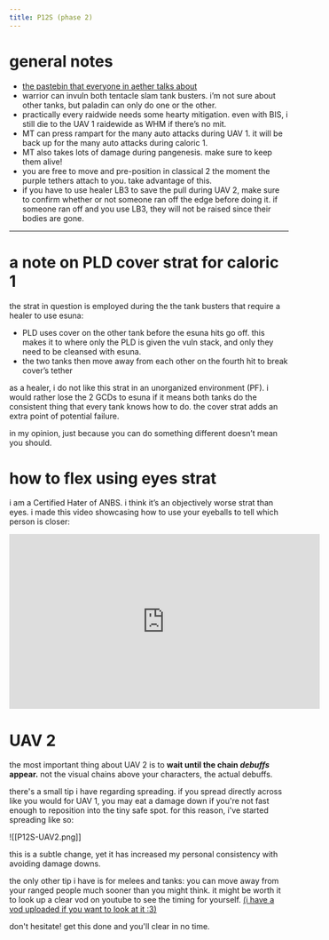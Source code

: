 ```yaml
---
title: P12S (phase 2)
---
```


# general notes
- [the pastebin that everyone in aether talks about](https://pastebin.com/gc93tBFY)
- warrior can invuln both tentacle slam tank busters. i’m not sure about other tanks, but paladin can only do one or the other.
- practically every raidwide needs some hearty mitigation. even with BIS, i still die to the UAV 1 raidewide as WHM if there’s no mit.
- MT can press rampart for the many auto attacks during UAV 1. it will be back up for the many auto attacks during caloric 1.
- MT also takes lots of damage during pangenesis. make sure to keep them alive!
- you are free to move and pre-position in classical 2 the moment the purple tethers attach to you. take advantage of this.
- if you have to use healer LB3 to save the pull during UAV 2, make sure to confirm whether or not someone ran off the edge before doing it. if someone ran off and you use LB3, they will not be raised since their bodies are gone.
---
# a note on PLD cover strat for caloric 1
the strat in question is employed during the the tank busters that require a healer to use esuna:

- PLD uses cover on the other tank before the esuna hits go off. this makes it to where only the PLD is given the vuln stack, and only they need to be cleansed with esuna.
- the two tanks then move away from each other on the fourth hit to break cover’s tether

as a healer, i do not like this strat in an unorganized environment (PF). i would rather lose the 2 GCDs to esuna if it means both tanks do the consistent thing that every tank knows how to do. the cover strat adds an extra point of potential failure.

in my opinion, just because you can do something different doesn’t mean you should.

# how to flex using eyes strat
i am a Certified Hater of ANBS. i think it’s an objectively worse strat than eyes. i made this video showcasing how to use your eyeballs to tell which person is closer:

<center><iframe width="560" height="315" src="https://www.youtube.com/embed/Vzo7x1kFZFk?si=Zzp9qnHIhMyz4VIT" title="YouTube video player" frameborder="0" allow="accelerometer; autoplay; clipboard-write; encrypted-media; gyroscope; picture-in-picture; web-share" allowfullscreen></iframe></center>

# UAV 2
the most important thing about UAV 2 is to **wait until the chain *debuffs* appear.** not the visual chains above your characters, the actual debuffs.

there's a small tip i have regarding spreading. if you spread directly across like you would for UAV 1, you may eat a damage down if you're not fast enough to reposition into the tiny safe spot. for this reason, i've started spreading like so:

![[P12S-UAV2.png]]

this is a subtle change, yet it has increased my personal consistency with avoiding damage downs.

the only other tip i have is for melees and tanks: you can move away from your ranged people much sooner than you might think. it might be worth it to look up a clear vod on youtube to see the timing for yourself. [(i have a vod uploaded if you want to look at it :3)](https://youtu.be/0Wa5rHGR2H8?t=441)

don't hesitate! get this done and you'll clear in no time.